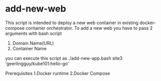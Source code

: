 # add-new-web
This script is intended to deploy a new web container in existing docker-compose container orchestrator.
To add a new web you have to pass 2 arguments with bash script
1. Domain Name(URL)
2. Container Name 

you can execute this script as 
./add-new-app.bash site3 'geerlingguy/kube101:hello-go'

Prerequisites
1.Docker runtime
2.Docker Compose